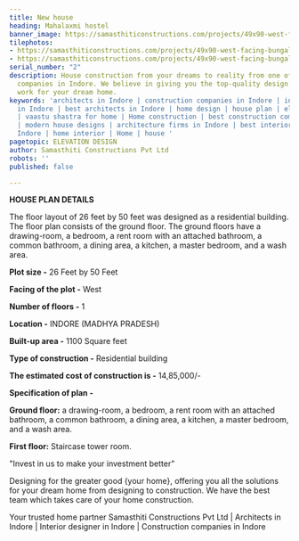 ```yaml
---
title: New house
heading: Mahalaxmi hostel
banner_image: https://samasthiticonstructions.com/projects/49x90-west-facing-bungalow/
tilephotos:
- https://samasthiticonstructions.com/projects/49x90-west-facing-bungalow/#&gid=1&pid=1
- https://samasthiticonstructions.com/projects/49x90-west-facing-bungalow/#&gid=1&pid=2
serial_number: "2"
description: House construction from your dreams to reality from one of the best construction
  companies in Indore. We believe in giving you the top-quality design and construction
  work for your dream home.
keywords: 'architects in Indore | construction companies in Indore | interior designer
  in Indore | best architects in Indore | home design | house plan | elevation design
  | vaastu shastra for home | Home construction | best construction companies in Indore
  | modern house designs | architecture firms in Indore | best interior designer in
  Indore | home interior | Home | house '
pagetopic: ELEVATION DESIGN
author: Samasthiti Constructions Pvt Ltd
robots: ''
published: false

---
```

**HOUSE PLAN DETAILS**

The floor layout of 26 feet by 50 feet was designed as a residential building. The floor plan consists of the ground floor. The ground floors have a drawing-room, a bedroom, a rent room with an attached bathroom, a common bathroom, a dining area, a kitchen, a master bedroom, and a wash area.

**Plot size -** 26 Feet by 50 Feet

**Facing of the plot -** West

**Number of floors -** 1

**Location -** INDORE (MADHYA PRADESH)

**Built-up area -** 1100 Square feet

**Type of construction -** Residential building

**The estimated cost of construction is -** 14,85,000/-

**Specification of plan -**

**Ground floor:** a drawing-room, a bedroom, a rent room with an attached bathroom, a common bathroom, a dining area, a kitchen, a master bedroom, and a wash area.

**First floor:** Staircase tower room.

"Invest in us to make your investment better"

Designing for the greater good {your home}, offering you all the solutions for your dream home from designing to construction. We have the best team which takes care of your home construction.

Your trusted home partner Samasthiti Constructions Pvt Ltd | Architects in Indore | Interior designer in Indore | Construction companies in Indore